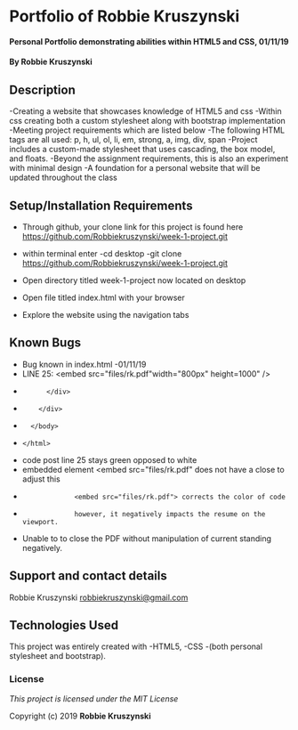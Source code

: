 # Portfolio of Robbie Kruszynski

#### Personal Portfolio demonstrating abilities within HTML5 and CSS, 01/11/19

#### By **Robbie Kruszynski**

## Description

-Creating a website that showcases knowledge of HTML5 and css
-Within css creating both a custom stylesheet along with bootstrap implementation
-Meeting project requirements which are listed below
  -The following HTML tags are all used: p, h, ul, ol, li, em, strong, a, img, div, span
  -Project includes a custom-made stylesheet that uses cascading, the box model, and floats.
-Beyond the assignment requirements, this is also an experiment with minimal design
  -A foundation for a personal website that will be updated throughout the class

## Setup/Installation Requirements

* Through github, your clone link for this project is found here https://github.com/Robbiekruszynski/week-1-project.git
* within terminal enter
    -cd desktop
    -git clone https://github.com/Robbiekruszynski/week-1-project.git

* Open directory titled week-1-project now located on desktop
* Open file titled index.html with your browser
* Explore the website using the navigation tabs

## Known Bugs

* Bug known in index.html                        -01/11/19
* LINE 25: <embed src="files/rk.pdf"width="800px" height=1000" />
*           </div>
*         </div>
*       </body>
*     </html>
* code post line 25 stays green opposed to white
* embedded element <embed src="files/rk.pdf" does not have a close to adjust this
*                  <embed src="files/rk.pdf"> corrects the color of code
*                  however, it negatively impacts the resume on the viewport.

* Unable to to close the PDF without manipulation of current standing negatively.


## Support and contact details

Robbie Kruszynski
robbiekruszynski@gmail.com

## Technologies Used

This project was entirely created with
-HTML5,
-CSS
  -(both personal stylesheet and bootstrap).

### License

*This project is licensed under the MIT License*

Copyright (c) 2019 **Robbie Kruszynski**

